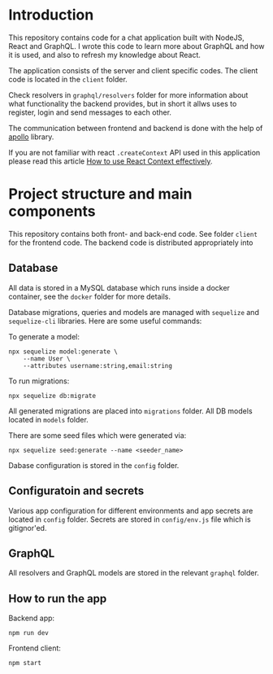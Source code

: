 # Introduction

This repository contains code for a chat application built with NodeJS, React and GraphQL.
I wrote this code to learn more about GraphQL and how it is used, and also to refresh my knowledge about React.

The application consists of the server and client specific codes. The client code
is located in the `client` folder.

Check resolvers in `graphql/resolvers` folder for more information about what functionality
the backend provides, but in short it allws uses to register, login and send messages to each other.

The communication between frontend and backend is done with the help of [apollo](https://www.apollographql.com/) library.

If you are not familiar with react `.createContext` API used in this application please
read this article [How to use React Context effectively](https://kentcdodds.com/blog/how-to-use-react-context-effectively).

# Project structure and main components

This repository contains both front- and back-end code. See folder `client` for the frontend code. The backend code is distributed appropriately into 

## Database

All data is stored in a MySQL database which runs inside a docker container, see the `docker` folder for more details.

Database migrations, queries and models are managed with `sequelize` and `sequelize-cli` libraries. Here are some useful commands:

To generate a model:

    npx sequelize model:generate \
        --name User \
        --attributes username:string,email:string

To run migrations:

    npx sequelize db:migrate

All generated migrations are placed into `migrations` folder. All DB models located in
`models` folder.

There are some seed files which were generated via:

    npx sequelize seed:generate --name <seeder_name>

Dabase configuration is stored in the `config` folder.

## Configuratoin and secrets

Various app configuration for different environments and app secrets are located
in `config` folder. Secrets are stored in `config/env.js` file which is gitignor'ed.

## GraphQL

All resolvers and GraphQL models are stored in the relevant `graphql` folder.

## How to run the app

Backend app:

    npm run dev

Frontend client:

    npm start